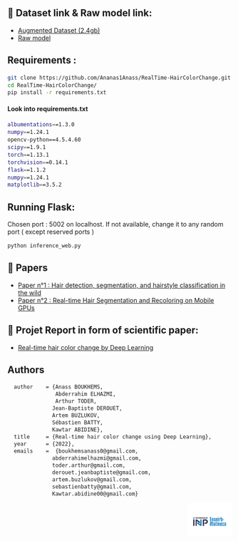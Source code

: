 ## 🔗 Dataset link & Raw model link:
- [ Augmented Dataset (2.4gb)]( https://bordeauxinpfr-my.sharepoint.com/personal/abderrahim_elhazmi_bordeaux-inp_fr/_layouts/15/onedrive.aspx?id=%2Fpersonal%2Fabderrahim%5Felhazmi%5Fbordeaux%2Dinp%5Ffr%2FDocuments%2FPROJECTS%2FPROECT%2F512x512%2BFIGARO%5FAugmented%2Erar&parent=%2Fpersonal%2Fabderrahim%5Felhazmi%5Fbordeaux%2Dinp%5Ffr%2FDocuments%2FPROJECTS%2FPROECT&ga=1
 "Augmented Dataset (2.4gb)")
 - [ Raw model ](  https://bordeauxinpfr-my.sharepoint.com/:u:/g/personal/anass_boukhems_bordeaux-inp_fr/Eec3ilshFFFBg2T_ZYQGXAEBRB34qo93kJk9gwuYZyKQ_A?e=WlhN23
 "Location : model_checkpoints/97acc_raw")

## Requirements : 

```bash
git clone https://github.com/Ananas1Anass/RealTime-HairColorChange.git
cd RealTime-HairColorChange/
pip install -r requirements.txt
```
#### Look into requirements.txt
```bash
albumentations==1.3.0
numpy==1.24.1
opencv-python==4.5.4.60
scipy==1.9.1
torch==1.13.1
torchvision==0.14.1
flask==1.1.2
numpy==1.24.1
matplotlib==3.5.2
```

## Running Flask:
Chosen port : 5002 on localhost. If not available, change it to any random port ( except reserved ports ) 
```bash
python inference_web.py
```

## 🔗 Papers
- [ Paper n°1 : Hair detection, segmentation, and hairstyle classification in the wild](https://doi.org/10.1016/j.imavis.2018.02.001 "Hair detection, segmentation, and hairstyle classification in the wild")
- [ Paper n°2 : Real-time Hair Segmentation and Recoloring on Mobile GPUs]( 	
https://doi.org/10.48550/arXiv.1907.06740 "Real-time Hair Segmentation and Recoloring on Mobile GPUs")
## 🔗 Projet Report in form of scientific paper:
- [ Real-time hair color change by Deep Learning]( RealTime-HairColorChange/Rapport_HAIR_CHANGE_PROJECT.pdf
 "Real-time hair color change by Deep Learning")

## Authors
```
  author    = {Anass BOUKHEMS,
               Abderrahim ELHAZMI,
               Arthur TODER,
              Jean-Baptiste DEROUET,
              Artem BUZLUKOV,
              Sébastien BATTY,
              Kawtar ABIDINE},
  title     = {Real-time hair color change using Deep Learning},
  year      = {2022},
  emails    =  {boukhemsanass0@gmail.com,
              abderrahimelhazmi@gmail.com,
              toder.arthur@gmail.com,
              derouet.jeanbaptiste@gmail.com,
              artem.buzlukov@gmail.com,
              sebastienbatty@gmail.com,
              Kawtar.abidine00@gmail.com}
```
<p align="right">
  <img alt="Logo" src="./WebServer_Flask/templates/enseirb_logo.png" width="20%">
 </p>
